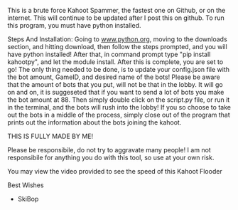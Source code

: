 This is a brute force Kahoot Spammer, the fastest one on Github, or on the internet. This will continue to be updated after I post this on github.
To run this program, you must have python installed. 

Steps And Installation:
Going to www.python.org, moving to the downloads section, and hitting download, then follow the steps prompted, and you will have python installed! After that, in command prompt type "pip install kahootpy", and let the module install. After this is complete, you are set to go! The only thing needed to be done, is to update your config.json file with the bot amount, GameID, and desired name of the bots! Please be aware that the amount of bots that you put, will not be that in the lobby. It will go on and on, it is suggeseted that if you want to send a lot of bots you make the bot amount at 88. Then simply double click on the script.py file, or run it in the terminal, and the bots will rush into the lobby! If you so choose to take out the bots in a middle of the process, simply close out of the program that prints out the information about the bots joining the kahoot.

THIS IS FULLY MADE BY ME!

Please be responsibile, do not try to aggravate many people!
I am not responsibile for anything you do with this tool, so use at your own risk.

You may view the video provided to see the speed of this Kahoot Flooder

Best Wishes
  - SkiBop
